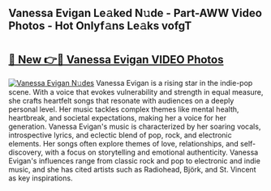 ## Vanessa Evigan Le𝚊ked N𝚞de - Part-AWW Video Photos - Hot Onlyf𝚊ns Le𝚊ks vofgT

# <h2><a href="http://ab87203.deff.icu/?id=Vanessa+Evigan">🔗 New 👉🔴 Vanessa Evigan VIDEO Photos</a></h2>

[![Vanessa Evigan N𝚞des](https://i.imgur.com/rIISA9y.gif)](http://ab87203.deff.icu/?id=Vanessa+Evigan)
Vanessa Evigan is a rising star in the indie-pop scene. With a voice that evokes vulnerability and strength in equal measure, she crafts heartfelt songs that resonate with audiences on a deeply personal level. Her music tackles complex themes like mental health, heartbreak, and societal expectations, making her a voice for her generation. Vanessa Evigan's music is characterized by her soaring vocals, introspective lyrics, and eclectic blend of pop, rock, and electronic elements. Her songs often explore themes of love, relationships, and self-discovery, with a focus on storytelling and emotional authenticity. Vanessa Evigan's influences range from classic rock and pop to electronic and indie music, and she has cited artists such as Radiohead, Björk, and St. Vincent as key inspirations.
